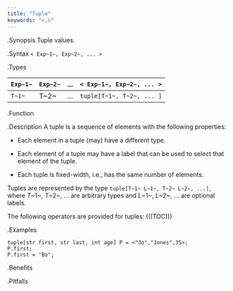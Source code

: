 ```yaml
---
title: "Tuple"
keywords: "<,>"
---
```


.Synopsis
Tuple values.

.Syntax
`< Exp~1~, Exp~2~, ... >`

.Types


| `Exp~1~`  | `Exp~2~`  |  ...  | `< Exp~1~, Exp~2~, ... >`  |
| --- | --- | --- | --- |
| `T~1~`    |  T~2~     | ...   | `tuple[T~1~, T~2~, ... ]`  |


.Function

.Description
A tuple is a sequence of elements with the following properties:

*  Each element in a tuple (may) have a different type.

*  Each element of a tuple may have a label that can be used to select that element of the tuple.

*  Each tuple is fixed-width, i.e., has the same number of elements.


Tuples are represented by the type `tuple[T~1~ L~1~, T~2~ L~2~, ...]`, 
where _T_~1~, _T_~2~, ... are arbitrary types and _L_~1~, _L_~2~, ... are optional labels. 

The following operators are provided for tuples:
(((TOC)))

.Examples
```rascal-shell
tuple[str first, str last, int age] P = <"Jo","Jones",35>;
P.first;
P.first = "Bo";
```

.Benefits

.Pitfalls

